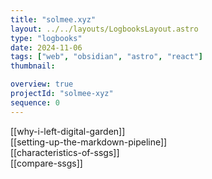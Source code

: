 ```yaml
---
title: "solmee.xyz"
layout: ../../layouts/LogbooksLayout.astro
type: "logbooks"
date: 2024-11-06
tags: ["web", "obsidian", "astro", "react"]
thumbnail: 

overview: true
projectId: "solmee-xyz"
sequence: 0
---
```

[[why-i-left-digital-garden]]  
[[setting-up-the-markdown-pipeline]]  
[[characteristics-of-ssgs]]  
[[compare-ssgs]]  